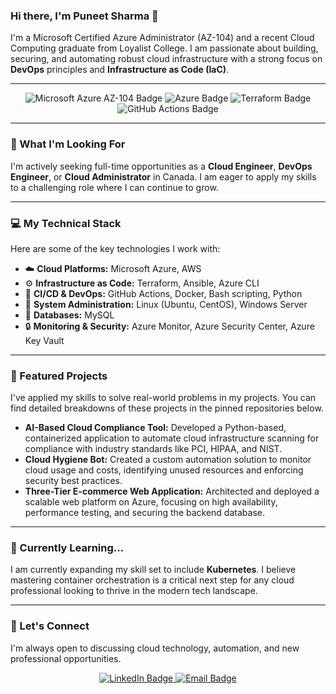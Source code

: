 

### Hi there, I'm Puneet Sharma 👋

I'm a Microsoft Certified Azure Administrator (AZ-104) and a recent Cloud Computing graduate from Loyalist College. I am passionate about building, securing, and automating robust cloud infrastructure with a strong focus on **DevOps** principles and **Infrastructure as Code (IaC)**.

---

<p align="center">
  <img src="https://img.shields.io/badge/Certification-Microsoft%20Azure%20AZ--104-0078D4?style=for-the-badge&logo=microsoft-azure&logoColor=white" alt="Microsoft Azure AZ-104 Badge">
  <img src="https://img.shields.io/badge/Cloud%20Platforms-Azure-0078D4?style=for-the-badge&logo=azure-devops&logoColor=white" alt="Azure Badge">
  <img src="https://img.shields.io/badge/IaC-Terraform-6232E6?style=for-the-badge&logo=terraform&logoColor=white" alt="Terraform Badge">
  <img src="https://img.shields.io/badge/CI%2FCD-GitHub%20Actions-2088FF?style=for-the-badge&logo=githubactions&logoColor=white" alt="GitHub Actions Badge">
</p>

---

### 💼 What I'm Looking For

I'm actively seeking full-time opportunities as a **Cloud Engineer**, **DevOps Engineer**, or **Cloud Administrator** in Canada. I am eager to apply my skills to a challenging role where I can continue to grow.

---

### 💻 My Technical Stack

Here are some of the key technologies I work with:

- ☁️ **Cloud Platforms:** Microsoft Azure, AWS
- ⚙️ **Infrastructure as Code:** Terraform, Ansible, Azure CLI
- 🚀 **CI/CD & DevOps:** GitHub Actions, Docker, Bash scripting, Python
- 🐧 **System Administration:** Linux (Ubuntu, CentOS), Windows Server
- 💾 **Databases:** MySQL
- 🔒 **Monitoring & Security:** Azure Monitor, Azure Security Center, Azure Key Vault

---

### 🚀 Featured Projects

I've applied my skills to solve real-world problems in my projects. You can find detailed breakdowns of these projects in the pinned repositories below.

* **AI-Based Cloud Compliance Tool:** Developed a Python-based, containerized application to automate cloud infrastructure scanning for compliance with industry standards like PCI, HIPAA, and NIST.
* **Cloud Hygiene Bot:** Created a custom automation solution to monitor cloud usage and costs, identifying unused resources and enforcing security best practices.
* **Three-Tier E-commerce Web Application:** Architected and deployed a scalable web platform on Azure, focusing on high availability, performance testing, and securing the backend database.

---

### 🌱 Currently Learning...

I am currently expanding my skill set to include **Kubernetes**. I believe mastering container orchestration is a critical next step for any cloud professional looking to thrive in the modern tech landscape.

---

### 💬 Let's Connect

I'm always open to discussing cloud technology, automation, and new professional opportunities.

<p align="center">
  <a href="https://www.linkedin.com/in/Puneetsharmatech" target="_blank">
    <img src="https://img.shields.io/badge/LinkedIn-Connect-0077B5?style=for-the-badge&logo=linkedin&logoColor=white" alt="LinkedIn Badge">
  </a>
  <a href="mailto:Puneetsharma201120@gmail.com" target="_blank">
    <img src="https://img.shields.io/badge/Email-Get%20in%20Touch-D14836?style=for-the-badge&logo=gmail&logoColor=white" alt="Email Badge">
  </a>
</p>

